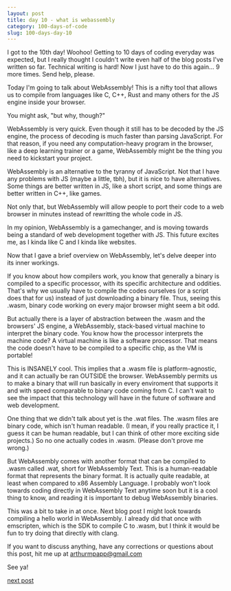 ```yaml
---
layout: post
title: day 10 - what is webassembly
category: 100-days-of-code
slug: 100-days-day-10
---
```


I got to the 10th day! Woohoo! Getting to 10 days of coding everyday was expected, but I really thought I couldn't write even half of the blog posts I've written so far. Technical writing is hard! Now I just have to do this again... 9 more times. Send help, please. 

Today I'm going to talk about WebAssembly! This is a nifty tool that allows us to compile from languages like C, C++, Rust and many others for the JS engine inside your browser.

You might ask, "but why, though?"

WebAssembly is very quick. Even though it still has to be decoded by the JS engine, the process of decoding is much faster than parsing JavaScript. For that reason, if you need any computation-heavy program in the browser, like a deep learning trainer or a game, WebAssembly might be the thing you need to kickstart your project.

WebAssembly is an alternative to the tyranny of JavaScript. Not that I have any problems with JS (maybe a little, tbh), but it is nice to have alternatives. Some things are better written in JS, like a short script, and some things are better written in C++, like games.

Not only that, but WebAssembly will allow people to port their code to a web browser in minutes instead of rewritting the whole code in JS. 

In my opinion, WebAssembly is a gamechanger, and is moving towards being a standard of web development together with JS. This future excites me, as I kinda like C and I kinda like websites. 

Now that I gave a brief overview on WebAssembly, let's delve deeper into its inner workings. 

If you know about how compilers work, you know that generally a binary is compiled to a specific processor, with its specific architecture and oddities. That's why we usually have to compile the codes ourselves (or a script does that for us) instead of just downloading a binary file. Thus, seeing this .wasm, binary code working on every major browser might seem a bit odd. 

But actually there is a layer of abstraction between the .wasm and the browsers' JS engine, a WebAssembly, stack-based virtual machine to interpret the binary code. You know how the processor interprets the machine code? A virtual machine is like a software processor. That means the code doesn't have to be compiled to a specific chip, as the VM is portable!

This is INSANELY cool. This implies that a .wasm file is platform-agnostic, and it can actually be ran OUTSIDE the browser. WebAssembly permits us to make a binary that will run basically in every enviroment that supports it and with speed comparable to binary code coming from C. I can't wait to see the impact that this technology will have in the future of software and web development. 

One thing that we didn't talk about yet is the .wat files. The .wasm files are binary code, which isn't human readable. (I mean, if you really practice it, I guess it can be human readable, but I can think of other more exciting side projects.) So no one actually codes in .wasm. (Please don't prove me wrong.) 

But WebAssembly comes with another format that can be compiled to .wasm called .wat, short for WebAssembly Text. This is a human-readable format that represents the binary format. It is actually quite readable, at least when compared to x86 Assembly Language. I probably won't look towards coding directly in WebAssembly Text anytime soon but it is a cool thing to know, and reading it is important to debug WebAssembly binaries. 

This was a bit to take in at once. Next blog post I might look towards compiling a hello world in WebAssembly. I already did that once with emscripten, which is the SDK to compile C to .wasm, but I think it would be fun to try doing that directly with clang. 

If you want to discuss anything, have any corrections or questions about this post, hit me up at arthurmpapp@gmail.com

See ya!

[next post](/blog/100-days-day-11)